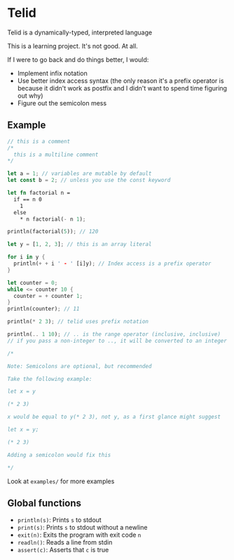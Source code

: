 # Telid

Telid is a dynamically-typed, interpreted language

This is a learning project. It's not good. At all.

If I were to go back and do things better, I would:

- Implement infix notation
- Use better index access syntax (the only reason it's a prefix operator is because it didn't work as postfix and I didn't want to spend time figuring out why)
- Figure out the semicolon mess

## Example

```rust
// this is a comment
/*
  this is a multiline comment
*/

let a = 1; // variables are mutable by default
let const b = 2; // unless you use the const keyword

let fn factorial n =
  if == n 0
    1
  else
    * n factorial(- n 1);

println(factorial(5)); // 120

let y = [1, 2, 3]; // this is an array literal

for i in y {
  println(+ + i ' - ' [i]y); // Index access is a prefix operator
}

let counter = 0;
while <= counter 10 {
  counter = + counter 1;
}
println(counter); // 11

println(* 2 3); // telid uses prefix notation

println(.. 1 10); // .. is the range operator (inclusive, inclusive)
// if you pass a non-integer to .., it will be converted to an integer through truncation

/*

Note: Semicolons are optional, but recommended

Take the following example:

let x = y

(* 2 3)

x would be equal to y(* 2 3), not y, as a first glance might suggest

let x = y;

(* 2 3)

Adding a semicolon would fix this

*/
```

Look at `examples/` for more examples

## Global functions

- `println(s)`: Prints `s` to stdout
- `print(s)`: Prints `s` to stdout without a newline
- `exit(n)`: Exits the program with exit code `n`
- `readln()`: Reads a line from stdin
- `assert(c)`: Asserts that `c` is true
